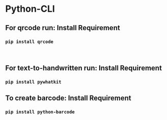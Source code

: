 # Python-CLI

<h2><b>For qrcode run: Install Requirement</b></h2>
<h3><code>pip install qrcode</code></h3>
<br>
<h2><b>For text-to-handwritten run: Install Requirement</b></h2>
<h3><code>pip install pywhatkit</code></h3>
<h2><b>To create barcode: Install Requirement</b></h2>
<h3><code>pip install python-barcode</code></h3>

